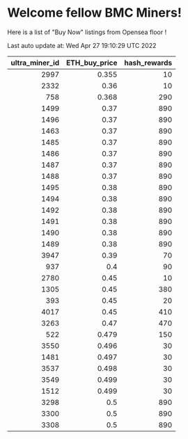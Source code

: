 # Welcome fellow BMC Miners!
Here is a list of "Buy Now" listings from Opensea floor !


Last auto update at: Wed Apr 27 19:10:29 UTC 2022


|   ultra_miner_id |   ETH_buy_price |   hash_rewards |
|-----------------:|----------------:|---------------:|
|             2997 |           0.355 |             10 |
|             2332 |           0.36  |             10 |
|              758 |           0.368 |            290 |
|             1499 |           0.37  |            890 |
|             1496 |           0.37  |            890 |
|             1463 |           0.37  |            890 |
|             1485 |           0.37  |            890 |
|             1486 |           0.37  |            890 |
|             1487 |           0.37  |            890 |
|             1488 |           0.37  |            890 |
|             1495 |           0.38  |            890 |
|             1494 |           0.38  |            890 |
|             1492 |           0.38  |            890 |
|             1491 |           0.38  |            890 |
|             1490 |           0.38  |            890 |
|             1489 |           0.38  |            890 |
|             3947 |           0.39  |             70 |
|              937 |           0.4   |             90 |
|             2780 |           0.45  |             10 |
|             1305 |           0.45  |            380 |
|              393 |           0.45  |             20 |
|             4017 |           0.45  |            410 |
|             3263 |           0.47  |            470 |
|              522 |           0.479 |            150 |
|             3550 |           0.496 |             30 |
|             1481 |           0.497 |             30 |
|             3537 |           0.498 |             30 |
|             3549 |           0.499 |             30 |
|             1512 |           0.499 |             30 |
|             3298 |           0.5   |            890 |
|             3300 |           0.5   |            890 |
|             3308 |           0.5   |            890 |